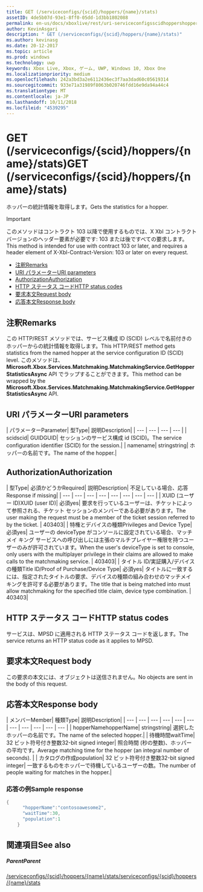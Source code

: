 ```yaml
---
title: GET (/serviceconfigs/{scid}/hoppers/{name}/stats)
assetID: 4de5b07d-93e1-8ff0-05dd-1d3bb1802088
permalink: en-us/docs/xboxlive/rest/uri-serviceconfigsscidhoppershoppernamestatsget.html
author: KevinAsgari
description: " GET (/serviceconfigs/{scid}/hoppers/{name}/stats)"
ms.author: kevinasg
ms.date: 20-12-2017
ms.topic: article
ms.prod: windows
ms.technology: uwp
keywords: Xbox Live, Xbox, ゲーム, UWP, Windows 10, Xbox One
ms.localizationpriority: medium
ms.openlocfilehash: 242a3bd3a2e6112436ec3f7aa3dad60c05619314
ms.sourcegitcommit: 933e71a31989f8063b020746fdd16e9da94a44c4
ms.translationtype: MT
ms.contentlocale: ja-JP
ms.lasthandoff: 10/11/2018
ms.locfileid: "4539295"
---
```

# <a name="get-serviceconfigsscidhoppersnamestats"></a><span data-ttu-id="677a8-104">GET (/serviceconfigs/{scid}/hoppers/{name}/stats)</span><span class="sxs-lookup"><span data-stu-id="677a8-104">GET (/serviceconfigs/{scid}/hoppers/{name}/stats)</span></span>

<span data-ttu-id="677a8-105">ホッパーの統計情報を取得します。</span><span class="sxs-lookup"><span data-stu-id="677a8-105">Gets the statistics for a hopper.</span></span>

> [!IMPORTANT]
> <span data-ttu-id="677a8-106">このメソッドはコントラクト 103 以降で使用するものでは、X Xbl コントラクト バージョンのヘッダー要素が必要です: 103 または後ですべての要求します。</span><span class="sxs-lookup"><span data-stu-id="677a8-106">This method is intended for use with contract 103 or later, and requires a header element of X-Xbl-Contract-Version: 103 or later on every request.</span></span>

  * [<span data-ttu-id="677a8-107">注釈</span><span class="sxs-lookup"><span data-stu-id="677a8-107">Remarks</span></span>](#ID4ET)
  * [<span data-ttu-id="677a8-108">URI パラメーター</span><span class="sxs-lookup"><span data-stu-id="677a8-108">URI parameters</span></span>](#ID4E5)
  * [<span data-ttu-id="677a8-109">Authorization</span><span class="sxs-lookup"><span data-stu-id="677a8-109">Authorization</span></span>](#ID4EJB)
  * [<span data-ttu-id="677a8-110">HTTP ステータス コード</span><span class="sxs-lookup"><span data-stu-id="677a8-110">HTTP status codes</span></span>](#ID4E3C)
  * [<span data-ttu-id="677a8-111">要求本文</span><span class="sxs-lookup"><span data-stu-id="677a8-111">Request body</span></span>](#ID4EFD)
  * [<span data-ttu-id="677a8-112">応答本文</span><span class="sxs-lookup"><span data-stu-id="677a8-112">Response body</span></span>](#ID4EQD)

<a id="ID4ET"></a>


## <a name="remarks"></a><span data-ttu-id="677a8-113">注釈</span><span class="sxs-lookup"><span data-stu-id="677a8-113">Remarks</span></span>
<span data-ttu-id="677a8-114">この HTTP/REST メソッドでは、サービス構成 ID (SCID) レベルで名前付きのホッパーからの統計情報を取得します。</span><span class="sxs-lookup"><span data-stu-id="677a8-114">This HTTP/REST method gets statistics from the named hopper at the service configuration ID (SCID) level.</span></span> <span data-ttu-id="677a8-115">このメソッドは、 **Microsoft.Xbox.Services.Matchmaking.MatchmakingService.GetHopperStatisticsAsync** API でラップすることができます。</span><span class="sxs-lookup"><span data-stu-id="677a8-115">This method can be wrapped by the **Microsoft.Xbox.Services.Matchmaking.MatchmakingService.GetHopperStatisticsAsync** API.</span></span>  
<a id="ID4E5"></a>


## <a name="uri-parameters"></a><span data-ttu-id="677a8-116">URI パラメーター</span><span class="sxs-lookup"><span data-stu-id="677a8-116">URI parameters</span></span>

| <span data-ttu-id="677a8-117">パラメーター</span><span class="sxs-lookup"><span data-stu-id="677a8-117">Parameter</span></span>| <span data-ttu-id="677a8-118">型</span><span class="sxs-lookup"><span data-stu-id="677a8-118">Type</span></span>| <span data-ttu-id="677a8-119">説明</span><span class="sxs-lookup"><span data-stu-id="677a8-119">Description</span></span>|
| --- | --- | --- | --- |
| <span data-ttu-id="677a8-120">scid</span><span class="sxs-lookup"><span data-stu-id="677a8-120">scid</span></span>| <span data-ttu-id="677a8-121">GUID</span><span class="sxs-lookup"><span data-stu-id="677a8-121">GUID</span></span>| <span data-ttu-id="677a8-122">セッションのサービス構成 id (SCID)。</span><span class="sxs-lookup"><span data-stu-id="677a8-122">The service configuration identifier (SCID) for the session.</span></span>|
| <span data-ttu-id="677a8-123">name</span><span class="sxs-lookup"><span data-stu-id="677a8-123">name</span></span>| <span data-ttu-id="677a8-124">string</span><span class="sxs-lookup"><span data-stu-id="677a8-124">string</span></span>| <span data-ttu-id="677a8-125">ホッパーの名前です。</span><span class="sxs-lookup"><span data-stu-id="677a8-125">The name of the hopper.</span></span>|

<a id="ID4EJB"></a>


## <a name="authorization"></a><span data-ttu-id="677a8-126">Authorization</span><span class="sxs-lookup"><span data-stu-id="677a8-126">Authorization</span></span>

| <span data-ttu-id="677a8-127">型</span><span class="sxs-lookup"><span data-stu-id="677a8-127">Type</span></span>| <span data-ttu-id="677a8-128">必須かどうか</span><span class="sxs-lookup"><span data-stu-id="677a8-128">Required</span></span>| <span data-ttu-id="677a8-129">説明</span><span class="sxs-lookup"><span data-stu-id="677a8-129">Description</span></span>| <span data-ttu-id="677a8-130">不足している場合、応答</span><span class="sxs-lookup"><span data-stu-id="677a8-130">Response if missing</span></span>|
| --- | --- | --- | --- | --- | --- | --- | --- |
| <span data-ttu-id="677a8-131">XUID (ユーザー ID)</span><span class="sxs-lookup"><span data-stu-id="677a8-131">XUID (user ID)</span></span>| <span data-ttu-id="677a8-132">必須</span><span class="sxs-lookup"><span data-stu-id="677a8-132">yes</span></span>| <span data-ttu-id="677a8-133">要求を行っているユーザーは、チケットによって参照される、チケット セッションのメンバーである必要があります。</span><span class="sxs-lookup"><span data-stu-id="677a8-133">The user making the request must be a member of the ticket session referred to by the ticket.</span></span> | <span data-ttu-id="677a8-134">403</span><span class="sxs-lookup"><span data-stu-id="677a8-134">403</span></span>|
| <span data-ttu-id="677a8-135">特権とデバイスの種類</span><span class="sxs-lookup"><span data-stu-id="677a8-135">Privileges and Device Type</span></span>| <span data-ttu-id="677a8-136">必須</span><span class="sxs-lookup"><span data-stu-id="677a8-136">yes</span></span>| <span data-ttu-id="677a8-137">ユーザーの deviceType がコンソールに設定されている場合、マッチメイ キング サービスへの呼び出しには主張のマルチプレイヤー権限を持つユーザーのみが許可されています。</span><span class="sxs-lookup"><span data-stu-id="677a8-137">When the user's deviceType is set to console, only users with the multiplayer privilege in their claims are allowed to make calls to the matchmaking service.</span></span> | <span data-ttu-id="677a8-138">403</span><span class="sxs-lookup"><span data-stu-id="677a8-138">403</span></span>|
| <span data-ttu-id="677a8-139">タイトル ID/実証購入/デバイスの種類</span><span class="sxs-lookup"><span data-stu-id="677a8-139">Title ID/Proof of Purchase/Device Type</span></span>| <span data-ttu-id="677a8-140">必須</span><span class="sxs-lookup"><span data-stu-id="677a8-140">yes</span></span>| <span data-ttu-id="677a8-141">タイトルに一致するには、指定されたタイトルの要求、デバイスの種類の組み合わせのマッチメイ キングを許可する必要があります。</span><span class="sxs-lookup"><span data-stu-id="677a8-141">The title that is being matched into must allow matchmaking for the specified title claim, device type combination.</span></span> | <span data-ttu-id="677a8-142">403</span><span class="sxs-lookup"><span data-stu-id="677a8-142">403</span></span>|

<a id="ID4E3C"></a>


## <a name="http-status-codes"></a><span data-ttu-id="677a8-143">HTTP ステータス コード</span><span class="sxs-lookup"><span data-stu-id="677a8-143">HTTP status codes</span></span>
<span data-ttu-id="677a8-144">サービスは、MPSD に適用される HTTP ステータス コードを返します。</span><span class="sxs-lookup"><span data-stu-id="677a8-144">The service returns an HTTP status code as it applies to MPSD.</span></span>  
<a id="ID4EFD"></a>


## <a name="request-body"></a><span data-ttu-id="677a8-145">要求本文</span><span class="sxs-lookup"><span data-stu-id="677a8-145">Request body</span></span>

<span data-ttu-id="677a8-146">この要求の本文には、オブジェクトは送信されません。</span><span class="sxs-lookup"><span data-stu-id="677a8-146">No objects are sent in the body of this request.</span></span>

<a id="ID4EQD"></a>


## <a name="response-body"></a><span data-ttu-id="677a8-147">応答本文</span><span class="sxs-lookup"><span data-stu-id="677a8-147">Response body</span></span>

| <span data-ttu-id="677a8-148">メンバー</span><span class="sxs-lookup"><span data-stu-id="677a8-148">Member</span></span>| <span data-ttu-id="677a8-149">種類</span><span class="sxs-lookup"><span data-stu-id="677a8-149">Type</span></span>| <span data-ttu-id="677a8-150">説明</span><span class="sxs-lookup"><span data-stu-id="677a8-150">Description</span></span>|
| --- | --- | --- | --- | --- | --- | --- | --- | --- | --- | --- |
| <span data-ttu-id="677a8-151">hopperName</span><span class="sxs-lookup"><span data-stu-id="677a8-151">hopperName</span></span>| <span data-ttu-id="677a8-152">string</span><span class="sxs-lookup"><span data-stu-id="677a8-152">string</span></span>| <span data-ttu-id="677a8-153">選択したホッパーの名前です。</span><span class="sxs-lookup"><span data-stu-id="677a8-153">The name of the selected hopper.</span></span>|
| <span data-ttu-id="677a8-154">待機時間</span><span class="sxs-lookup"><span data-stu-id="677a8-154">waitTime</span></span>| <span data-ttu-id="677a8-155">32 ビット符号付き整数</span><span class="sxs-lookup"><span data-stu-id="677a8-155">32-bit signed integer</span></span>| <span data-ttu-id="677a8-156">照合時間 (秒の整数)、ホッパーの平均です。</span><span class="sxs-lookup"><span data-stu-id="677a8-156">Average matching time for the hopper (an integral number of seconds).</span></span> |
| <span data-ttu-id="677a8-157">カタログの作成</span><span class="sxs-lookup"><span data-stu-id="677a8-157">population</span></span>| <span data-ttu-id="677a8-158">32 ビット符号付き整数</span><span class="sxs-lookup"><span data-stu-id="677a8-158">32-bit signed integer</span></span>| <span data-ttu-id="677a8-159">一致するものをホッパーで待機しているユーザーの数。</span><span class="sxs-lookup"><span data-stu-id="677a8-159">The number of people waiting for matches in the hopper.</span></span>|

<a id="ID4E1D"></a>


### <a name="sample-response"></a><span data-ttu-id="677a8-160">応答の例</span><span class="sxs-lookup"><span data-stu-id="677a8-160">Sample response</span></span>


```cpp
{
      "hopperName":"contosoawesome2",
      "waitTime":30,
      "population":1
    }


```


<a id="ID4EJE"></a>


## <a name="see-also"></a><span data-ttu-id="677a8-161">関連項目</span><span class="sxs-lookup"><span data-stu-id="677a8-161">See also</span></span>

<a id="ID4ELE"></a>


##### <a name="parent"></a><span data-ttu-id="677a8-162">Parent</span><span class="sxs-lookup"><span data-stu-id="677a8-162">Parent</span></span>  

[<span data-ttu-id="677a8-163">/serviceconfigs/{scid}/hoppers/{name}/stats</span><span class="sxs-lookup"><span data-stu-id="677a8-163">/serviceconfigs/{scid}/hoppers/{name}/stats</span></span>](uri-serviceconfigsscidhoppershoppernamestats.md)
